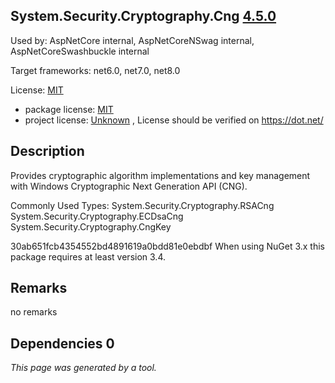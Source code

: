 System.Security.Cryptography.Cng [4.5.0](https://www.nuget.org/packages/System.Security.Cryptography.Cng/4.5.0)
--------------------

Used by: AspNetCore internal, AspNetCoreNSwag internal, AspNetCoreSwashbuckle internal

Target frameworks: net6.0, net7.0, net8.0

License: [MIT](../../../../licenses/mit) 

- package license: [MIT](https://github.com/dotnet/corefx/blob/master/LICENSE.TXT) 
- project license: [Unknown](https://dot.net/) , License should be verified on https://dot.net/

Description
-----------
Provides cryptographic algorithm implementations and key management with Windows Cryptographic Next Generation API (CNG).

Commonly Used Types:
System.Security.Cryptography.RSACng
System.Security.Cryptography.ECDsaCng
System.Security.Cryptography.CngKey
 
30ab651fcb4354552bd4891619a0bdd81e0ebdbf 
When using NuGet 3.x this package requires at least version 3.4.

Remarks
-----------
no remarks


Dependencies 0
-----------


*This page was generated by a tool.*